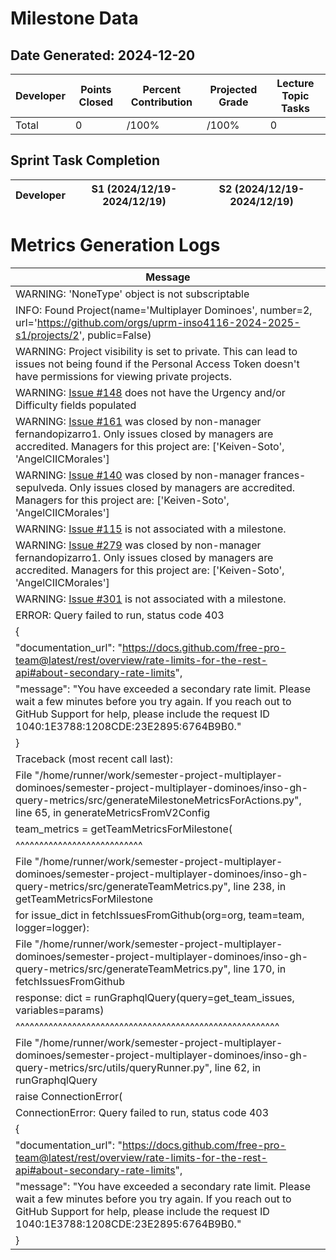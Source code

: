 # Milestone Data

## Date Generated: 2024-12-20
| Developer | Points Closed | Percent Contribution | Projected Grade | Lecture Topic Tasks |
| --------- | ------------- | -------------------- | --------------- | ------------------- |
| Total | 0 | /100% | /100% | 0 |


## Sprint Task Completion

| Developer | S1 (2024/12/19-2024/12/19) | S2 (2024/12/19-2024/12/19) |
|---|---|---|
# Metrics Generation Logs

| Message |
| ------- |
| WARNING: 'NoneType' object is not subscriptable |
| INFO: Found Project(name='Multiplayer Dominoes', number=2, url='https://github.com/orgs/uprm-inso4116-2024-2025-s1/projects/2', public=False) |
| WARNING: Project visibility is set to private. This can lead to issues not being found if the Personal Access Token doesn't have permissions for viewing private projects. |
| WARNING: [Issue #148](https://github.com/uprm-inso4116-2024-2025-s1/semester-project-multiplayer-dominoes/issues/148) does not have the Urgency and/or Difficulty fields populated |
| WARNING: [Issue #161](https://github.com/uprm-inso4116-2024-2025-s1/semester-project-multiplayer-dominoes/issues/161) was closed by non-manager fernandopizarro1. Only issues closed by managers are accredited. Managers for this project are: ['Keiven-Soto', 'AngelCIICMorales'] |
| WARNING: [Issue #140](https://github.com/uprm-inso4116-2024-2025-s1/semester-project-multiplayer-dominoes/issues/140) was closed by non-manager frances-sepulveda. Only issues closed by managers are accredited. Managers for this project are: ['Keiven-Soto', 'AngelCIICMorales'] |
| WARNING: [Issue #115](https://github.com/uprm-inso4116-2024-2025-s1/semester-project-trolley-tracker-app/issues/115) is not associated with a milestone. |
| WARNING: [Issue #279](https://github.com/uprm-inso4116-2024-2025-s1/semester-project-multiplayer-dominoes/issues/279) was closed by non-manager fernandopizarro1. Only issues closed by managers are accredited. Managers for this project are: ['Keiven-Soto', 'AngelCIICMorales'] |
| WARNING: [Issue #301](https://github.com/uprm-inso4116-2024-2025-s1/semester-project-multiplayer-dominoes/issues/301) is not associated with a milestone. |
| ERROR: Query failed to run, status code 403 |
| { |
|   "documentation_url": "https://docs.github.com/free-pro-team@latest/rest/overview/rate-limits-for-the-rest-api#about-secondary-rate-limits", |
|   "message": "You have exceeded a secondary rate limit. Please wait a few minutes before you try again. If you reach out to GitHub Support for help, please include the request ID 1040:1E3788:1208CDE:23E2895:6764B9B0." |
| } |
| Traceback (most recent call last): |
|   File "/home/runner/work/semester-project-multiplayer-dominoes/semester-project-multiplayer-dominoes/inso-gh-query-metrics/src/generateMilestoneMetricsForActions.py", line 65, in generateMetricsFromV2Config |
|     team_metrics = getTeamMetricsForMilestone( |
|                    ^^^^^^^^^^^^^^^^^^^^^^^^^^^ |
|   File "/home/runner/work/semester-project-multiplayer-dominoes/semester-project-multiplayer-dominoes/inso-gh-query-metrics/src/generateTeamMetrics.py", line 238, in getTeamMetricsForMilestone |
|     for issue_dict in fetchIssuesFromGithub(org=org, team=team, logger=logger): |
|   File "/home/runner/work/semester-project-multiplayer-dominoes/semester-project-multiplayer-dominoes/inso-gh-query-metrics/src/generateTeamMetrics.py", line 170, in fetchIssuesFromGithub |
|     response: dict = runGraphqlQuery(query=get_team_issues, variables=params) |
|                      ^^^^^^^^^^^^^^^^^^^^^^^^^^^^^^^^^^^^^^^^^^^^^^^^^^^^^^^^ |
|   File "/home/runner/work/semester-project-multiplayer-dominoes/semester-project-multiplayer-dominoes/inso-gh-query-metrics/src/utils/queryRunner.py", line 62, in runGraphqlQuery |
|     raise ConnectionError( |
| ConnectionError: Query failed to run, status code 403 |
| { |
|   "documentation_url": "https://docs.github.com/free-pro-team@latest/rest/overview/rate-limits-for-the-rest-api#about-secondary-rate-limits", |
|   "message": "You have exceeded a secondary rate limit. Please wait a few minutes before you try again. If you reach out to GitHub Support for help, please include the request ID 1040:1E3788:1208CDE:23E2895:6764B9B0." |
| } |
